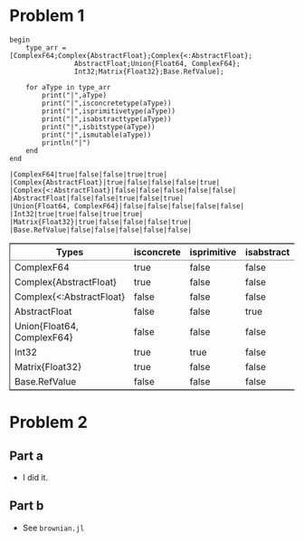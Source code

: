 

# Problem 1

    begin
        type_arr = [ComplexF64;Complex{AbstractFloat};Complex{<:AbstractFloat};
                    AbstractFloat;Union{Float64, ComplexF64};
                    Int32;Matrix{Float32};Base.RefValue];
    
        for aType in type_arr
            print("|",aType)
            print("|",isconcretetype(aType))
            print("|",isprimitivetype(aType))
            print("|",isabstracttype(aType))
            print("|",isbitstype(aType))
            print("|",ismutable(aType))
            println("|")
        end
    end

    |ComplexF64|true|false|false|true|true|
    |Complex{AbstractFloat}|true|false|false|false|true|
    |Complex{<:AbstractFloat}|false|false|false|false|false|
    |AbstractFloat|false|false|true|false|true|
    |Union{Float64, ComplexF64}|false|false|false|false|false|
    |Int32|true|true|false|true|true|
    |Matrix{Float32}|true|false|false|false|true|
    |Base.RefValue|false|false|false|false|false|

<table border="2" cellspacing="0" cellpadding="6" rules="groups" frame="hsides">


<colgroup>
<col  class="org-left" />

<col  class="org-left" />

<col  class="org-left" />

<col  class="org-left" />

<col  class="org-left" />

<col  class="org-left" />
</colgroup>
<thead>
<tr>
<th scope="col" class="org-left">Types</th>
<th scope="col" class="org-left">isconcrete</th>
<th scope="col" class="org-left">isprimitive</th>
<th scope="col" class="org-left">isabstract</th>
<th scope="col" class="org-left">isbitstype</th>
<th scope="col" class="org-left">ismutable</th>
</tr>
</thead>

<tbody>
<tr>
<td class="org-left">ComplexF64</td>
<td class="org-left">true</td>
<td class="org-left">false</td>
<td class="org-left">false</td>
<td class="org-left">true</td>
<td class="org-left">true</td>
</tr>


<tr>
<td class="org-left">Complex{AbstractFloat}</td>
<td class="org-left">true</td>
<td class="org-left">false</td>
<td class="org-left">false</td>
<td class="org-left">false</td>
<td class="org-left">true</td>
</tr>


<tr>
<td class="org-left">Complex{&lt;:AbstractFloat}</td>
<td class="org-left">false</td>
<td class="org-left">false</td>
<td class="org-left">false</td>
<td class="org-left">false</td>
<td class="org-left">false</td>
</tr>


<tr>
<td class="org-left">AbstractFloat</td>
<td class="org-left">false</td>
<td class="org-left">false</td>
<td class="org-left">true</td>
<td class="org-left">false</td>
<td class="org-left">true</td>
</tr>


<tr>
<td class="org-left">Union{Float64, ComplexF64}</td>
<td class="org-left">false</td>
<td class="org-left">false</td>
<td class="org-left">false</td>
<td class="org-left">false</td>
<td class="org-left">false</td>
</tr>


<tr>
<td class="org-left">Int32</td>
<td class="org-left">true</td>
<td class="org-left">true</td>
<td class="org-left">false</td>
<td class="org-left">true</td>
<td class="org-left">true</td>
</tr>


<tr>
<td class="org-left">Matrix{Float32}</td>
<td class="org-left">true</td>
<td class="org-left">false</td>
<td class="org-left">false</td>
<td class="org-left">false</td>
<td class="org-left">true</td>
</tr>


<tr>
<td class="org-left">Base.RefValue</td>
<td class="org-left">false</td>
<td class="org-left">false</td>
<td class="org-left">false</td>
<td class="org-left">false</td>
<td class="org-left">false</td>
</tr>
</tbody>
</table>


# Problem 2


## Part a

-   I did it.


## Part b

-   See `brownian.jl`

